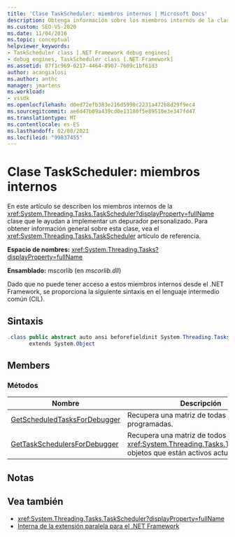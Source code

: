```yaml
---
title: 'Clase TaskScheduler: miembros internos | Microsoft Docs'
description: Obtenga información sobre los miembros internos de la clase System. Threading. Tasks. TaskScheduler que le ayudarán a implementar un depurador personalizado.
ms.custom: SEO-VS-2020
ms.date: 11/04/2016
ms.topic: conceptual
helpviewer_keywords:
- TaskScheduler class [.NET Framework debug engines]
- debug engines, TaskScheduler class [.NET Framework]
ms.assetid: 87f1c969-0217-4464-8907-7609c1bf61d3
author: acangialosi
ms.author: anthc
manager: jmartens
ms.workload:
- vssdk
ms.openlocfilehash: d0ed72efb383e216d5998c2231a472b8d29f9ec4
ms.sourcegitcommit: ae6d47b09a439cd0e13180f5e89510e3e347fd47
ms.translationtype: MT
ms.contentlocale: es-ES
ms.lasthandoff: 02/08/2021
ms.locfileid: "99837455"
---
```

# <a name="taskscheduler-class---internal-members"></a>Clase TaskScheduler: miembros internos
En este artículo se describen los miembros internos de la <xref:System.Threading.Tasks.TaskScheduler?displayProperty=fullName> clase que le ayudan a implementar un depurador personalizado. Para obtener información general sobre esta clase, vea el <xref:System.Threading.Tasks.TaskScheduler> artículo de referencia.

 **Espacio de nombres:** <xref:System.Threading.Tasks?displayProperty=fullName>

 **Ensamblado:** mscorlib (en *mscorlib.dll*)

 Dado que no puede tener acceso a estos miembros internos desde el .NET Framework, se proporciona la siguiente sintaxis en el lenguaje intermedio común (CIL).

## <a name="syntax"></a>Sintaxis

```csharp
.class public abstract auto ansi beforefieldinit System.Threading.Tasks.TaskScheduler
       extends System.Object
```

## <a name="members"></a>Members

### <a name="methods"></a>Métodos

|Nombre|Descripción|
|----------|-----------------|
|[GetScheduledTasksForDebugger](../../extensibility/debugger/getscheduledtasksfordebugger-method.md)|Recupera una matriz de todas las tareas programadas.|
|[GetTaskSchedulersForDebugger](../../extensibility/debugger/gettaskschedulersfordebugger-method.md)|Recupera una matriz de todos los <xref:System.Threading.Tasks.TaskScheduler> objetos que están activos actualmente.|

## <a name="remarks"></a>Notas

## <a name="see-also"></a>Vea también
- <xref:System.Threading.Tasks.TaskScheduler?displayProperty=fullName>
- [Interna de la extensión paralela para el .NET Framework](../../extensibility/debugger/parallel-extension-internals-for-the-dotnet-framework.md)
